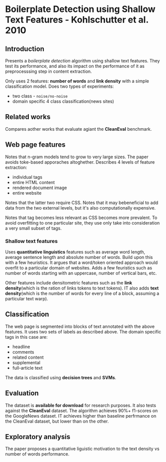 # Boilerplate Detection using Shallow Text Features - Kohlschutter et al. 2010

## Introduction
Presents a *boilerplate detection* algorithm using shallow text features. They test its performance, and also its impact on the performance of  it as  preprocesssing step in content extraction.

Only uses 2 features: **number of words** and **link density** with a simple classification model. Does two types of experiments: 
* two class - `noise/no-noise`
* domain specific 4 class classification(news sites)

## Related works
Compares aother works that evaluate agiant the **CleanEval** benchmark.

## Web page features
Notes that n-gram models tend to grow to very large sizes. The paper avoids toke-based apporaches altoghether. Describes 4 levels of feature extraction:
* individual tags
* entire HTML content
* rendered document image
* entire website

Notes that the latter two require CSS. Notes that it may bebeneficial to add data from the two external levels, but it's also computationally expensive. 

Notes that tag becomes less relevant as CSS becomes more prevalent. To avoid overfitting to one particular site, they use only take into consideration a very small subset of tags. 

### Shallow text features
Uses **quantitative linguistics** features such as average word length, average sentence length and absolute number of words. Build upon this with a few heuristics. It argues that a word/token oriented approach would overfit to a particular domain of websites. Adds a few feuristics such as number of words starting with an uppercase, number of vertical bars, etc.

Other features include densitometric features such as the **link density**(which is the ration of  links tokens to text tokens). IT also adds **text density**(which is the number of words for every line of a block, assuming a particular text warp).

## Classification
The web page is segmented into blocks of text annotated with the above features. It uses two sets of labels as described above. The domain specific tags in this case are:
* headline 
* comments
* related content
* supplemental
* full-article text

The data is classified using **decision trees** and **SVMs**.

## Evaluation
The dataset is **available for download** for research purposes. It also tests against the **CleanEval** dataset. The algorithm achieves 90%+ f1-scores on the GoogleNews dataset. IT achieves higher than baseline perfrmance on the CleanEval dataset, but lower than on the other. 

## Exploratory analysis
The paper proposes a quantitative liguistic motivation to the text density vs number of words performance.

```python

```
